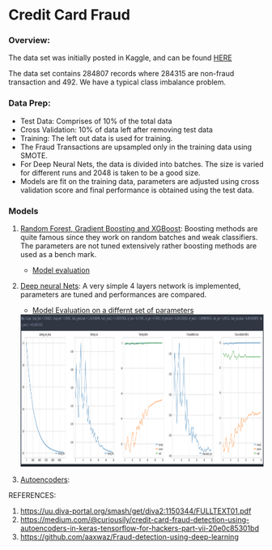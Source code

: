# Credit Card Fraud

### Overview:

The data set was initially posted in Kaggle, and can be found [HERE](https://github.com/curiousily/Credit-Card-Fraud-Detection-using-Autoencoders-in-Keras/tree/master/data)

The data set contains 284807 records where 284315 are non-fraud transaction and 492. We have a typical class imbalance problem.


### Data Prep:

* Test Data: Comprises of 10% of the total data
* Cross Validation: 10% of data left after removing test data
* Training: The left out data is used for training.
* The Fraud Transactions are upsampled only in the training data using SMOTE.
* For Deep Neural Nets, the data is divided into batches. The size is varied for different runs and 2048 is taken to be a good size. 
* Models are fit on the training data, parameters are adjusted using cross validation score and final performance is obtained using the test data. 

### Models

1. [Random Forest, Gradient Boosting and XGBoost](https://github.com/Sardhendu/Data-Science-Projects/blob/master/CreditCardFraudDetection/models/boosting.py): Boosting methods are quite famous since they work on random batches and weak classifiers. The parameters are not tuned extensively rather boosting methods are used as a bench mark.

    * [Model evaluation](https://github.com/Sardhendu/Data-Science-Projects/blob/master/CreditCardFraudDetection/model_eval_boost.ipynb)

2. [Deep neural Nets](https://github.com/Sardhendu/Data-Science-Projects/blob/master/CreditCardFraudDetection/models/nnet.py): A very simple 4 layers network is implemented, parameters are tuned and performances are compared.

    * [Model Evaluation on a differnt set of parameters](https://github.com/Sardhendu/Data-Science-Projects/blob/master/CreditCardFraudDetection/model_eval_deepL.ipynb)
    
     <img src="https://github.com/Sardhendu/Data-Science-Projects/blob/master/CreditCardFraudDetection/images/Screen%20Shot%202018-03-18%20at%202.27.49%20AM.png" width="1000" height="300">
     
3. [Autoencoders](https://github.com/Sardhendu/Data-Science-Projects/blob/master/CreditCardFraudDetection/models/autoencoders.py):



REFERENCES:

1. https://uu.diva-portal.org/smash/get/diva2:1150344/FULLTEXT01.pdf
2. https://medium.com/@curiousily/credit-card-fraud-detection-using-autoencoders-in-keras-tensorflow-for-hackers-part-vii-20e0c85301bd 
3. https://github.com/aaxwaz/Fraud-detection-using-deep-learning